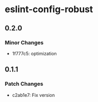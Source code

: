 # eslint-config-robust

## 0.2.0

### Minor Changes

- 1f777c5: optimization

## 0.1.1

### Patch Changes

- c2ab1e7: Fix version
